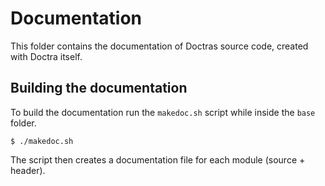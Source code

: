# Documentation
This folder contains the documentation of Doctras source code, created with Doctra itself.

## Building the documentation
To build the documentation run the `makedoc.sh` script while inside the `base` folder.
```SH
$ ./makedoc.sh
```
The script then creates a documentation file for each module (source + header).

